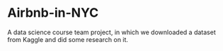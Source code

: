 # Airbnb-in-NYC
A data science course team project, in which we downloaded a dataset from Kaggle and did some research on it.
